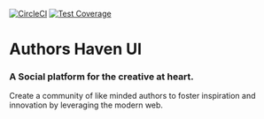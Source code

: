 [![CircleCI](https://circleci.com/gh/andela/Ah-frontend-xmen/tree/develop.svg?style=svg)](https://circleci.com/gh/andela/Ah-frontend-xmen/tree/develop)
[![Test Coverage](https://api.codeclimate.com/v1/badges/f8b36ef120b6a57eb2a0/test_coverage)](https://codeclimate.com/github/andela/Ah-frontend-xmen/test_coverage)

# Authors Haven UI

### A Social platform for the creative at heart. 

Create a community of like minded authors to foster inspiration and innovation by leveraging the modern web.
